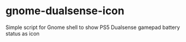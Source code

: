# gnome-dualsense-icon
Simple script for Gnome shell to show PS5 Dualsense gamepad battery status as icon